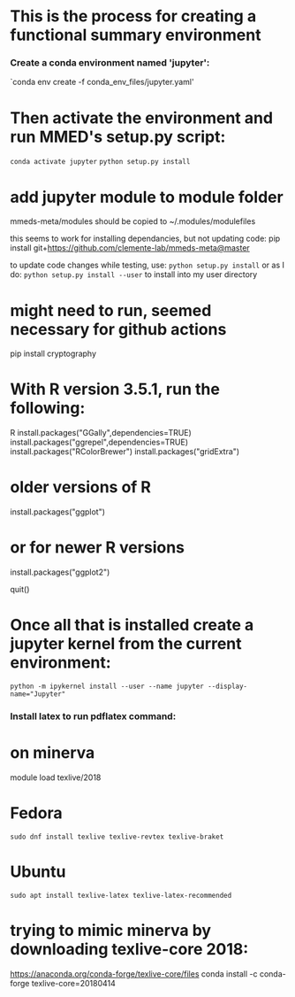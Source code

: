 # This is the process for creating a functional summary environment

### Create a conda environment named 'jupyter':
`conda env create -f conda_env_files/jupyter.yaml'

# Then activate the environment and run MMED's setup.py script:
`conda activate jupyter`
`python setup.py install`

# add jupyter module to module folder
mmeds-meta/modules should be copied to ~/.modules/modulefiles

this seems to work for installing dependancies, but not updating code:
pip install git+https://github.com/clemente-lab/mmeds-meta@master

to update code changes while testing, use: `python setup.py install` or as I do: `python setup.py install --user` to install into my user directory

# might need to run, seemed necessary for github actions
pip install cryptography

# With R version 3.5.1, run the following:

R
install.packages("GGally",dependencies=TRUE)
install.packages("ggrepel",dependencies=TRUE)
install.packages("RColorBrewer")
install.packages("gridExtra")
# older versions of R
install.packages("ggplot")
# or for newer R versions
install.packages("ggplot2")

quit()

# Once all that is installed create a jupyter kernel from the current environment:

`python -m ipykernel install --user --name jupyter --display-name="Jupyter"`

### Install latex to run pdflatex command:
# on minerva
module load texlive/2018

# Fedora
`sudo dnf install texlive texlive-revtex texlive-braket`

# Ubuntu
`sudo apt install texlive-latex texlive-latex-recommended`

# trying to mimic minerva by downloading texlive-core 2018:
https://anaconda.org/conda-forge/texlive-core/files
conda install -c conda-forge texlive-core=20180414
